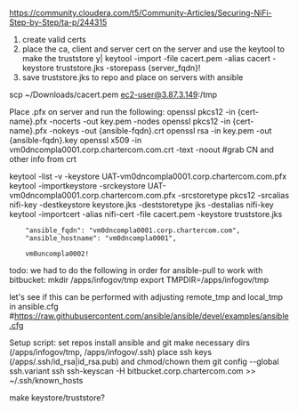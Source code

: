 https://community.cloudera.com/t5/Community-Articles/Securing-NiFi-Step-by-Step/ta-p/244315

1) create valid certs
2) place the ca, client and server cert on the server and use the keytool to make the truststore
    y| keytool -import -file cacert.pem -alias cacert -keystore truststore.jks -storepass {server_fqdn}!
3) save truststore.jks to repo and place on servers with ansible

scp ~/Downloads/cacert.pem ec2-user@3.87.3.149:/tmp


Place .pfx on server and run the following:
openssl pkcs12 -in {cert-name}.pfx -nocerts -out key.pem -nodes
openssl pkcs12 -in {cert-name}.pfx -nokeys -out {ansible-fqdn}.crt
openssl rsa -in key.pem -out {ansible-fqdn}.key
openssl x509 -in vm0dncompla0001.corp.chartercom.com.crt -text -noout #grab CN and other info from crt

keytool -list -v -keystore UAT-vm0dncompla0001.corp.chartercom.com.pfx
keytool -importkeystore -srckeystore UAT-vm0dncompla0001.corp.chartercom.com.pfx -srcstoretype pkcs12 -srcalias nifi-key -destkeystore keystore.jks -deststoretype jks -destalias nifi-key
keytool -importcert -alias nifi-cert -file cacert.pem -keystore truststore.jks

        "ansible_fqdn": "vm0dncompla0001.corp.chartercom.com",
        "ansible_hostname": "vm0dncompla0001",

        vm0uncompla0002!

todo:
we had to do the following in order for ansible-pull to work with bitbucket:
mkdir /apps/infogov/tmp
export TMPDIR=/apps/infogov/tmp

let's see if this can be performed with adjusting remote_tmp and local_tmp in ansible.cfg #https://raw.githubusercontent.com/ansible/ansible/devel/examples/ansible.cfg




Setup script:
set repos
install ansible and git
make necessary dirs (/apps/infogov/tmp, /apps/infogov/.ssh)
place ssh keys (/apps/.ssh/id_rsa|id_rsa.pub) and chmod/chown them
git config --global ssh.variant ssh
ssh-keyscan -H bitbucket.corp.chartercom.com >> ~/.ssh/known_hosts

make keystore/truststore?